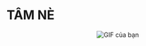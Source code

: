# TÂM NÈ

<p align="center">
  <img src="https://github.com/user-attachments/assets/69d471e0-e7be-4271-9f87-df1c2bb1a05a" alt="GIF của bạn">
</p>
